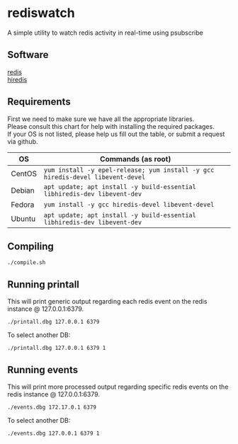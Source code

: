 # rediswatch
A simple utility to watch redis activity in real-time using psubscribe

## Software
[redis](https://redis.io/) \
[hiredis](https://github.com/redis/hiredis)

## Requirements
First we need to make sure we have all the appropriate libraries. \
Please consult this chart for help with installing the required packages. \
If your OS is not listed, please help us fill out the table, or submit a request via github.

| OS     | Commands (as root)                                                               |
| ------ | -------------------------------------------------------------------------------- |
| CentOS | `yum install -y epel-release; yum install -y gcc hiredis-devel libevent-devel`   |
| Debian | `apt update; apt install -y build-essential libhiredis-dev libevent-dev`         |
| Fedora | `yum install -y gcc hiredis-devel libevent-devel`                                |
| Ubuntu | `apt update; apt install -y build-essential libhiredis-dev libevent-dev`         |

## Compiling
```
./compile.sh
```

## Running printall
This will print generic output regarding each redis event on the redis instance @ 127.0.0.1:6379.
```
./printall.dbg 127.0.0.1 6379
```
To select another DB:
```
./printall.dbg 127.0.0.1 6379 1
```

## Running events
This will print more processed output regarding specific redis events on the redis instance @ 127.0.0.1:6379.
```
./events.dbg 172.17.0.1 6379
```
To select another DB:
```
./events.dbg 127.0.0.1 6379 1
```
